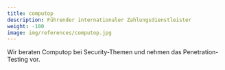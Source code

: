 ```yaml
---
title: computop 
description: Führender internationaler Zahlungsdienstleister
weight: -100
image: img/references/computop.jpg
---
```

Wir beraten Computop bei Security-Themen und nehmen das Penetration-Testing vor.
